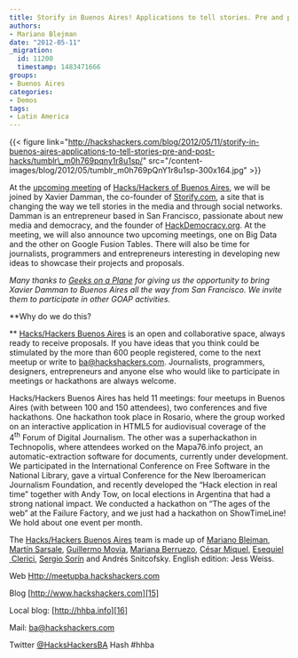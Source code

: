 ```yaml
---
title: Storify in Buenos Aires! Applications to tell stories. Pre and post hacks.
authors:
- Mariano Blejman
date: "2012-05-11"
_migration:
  id: 11200
  timestamp: 1483471666
groups:
- Buenos Aires
categories:
- Demos
tags:
- Latin America
---
```


{{< figure link="http://hackshackers.com/blog/2012/05/11/storify-in-buenos-aires-applications-to-tell-stories-pre-and-post-hacks/tumblr\_m0h769pqny1r8u1sp/" src="/content-images/blog/2012/05/tumblr\_m0h769pQnY1r8u1sp-300x164.jpg" >}}

At the [upcoming meeting][1] of [Hacks/Hackers of Buenos Aires][2], we will be joined by Xavier Damman, the co-founder of [Storify.com][3], a site that is changing the way we tell stories in the media and through social networks. Damman is an entrepreneur based in San Francisco, passionate about new media and democracy, and the founder of [HackDemocracy.org][4]. At the meeting, we will also announce two upcoming meetings, one on Big Data and the other on Google Fusion Tables. There will also be time for journalists, programmers and entrepreneurs interesting in developing new ideas to showcase their projects and proposals.

_Many thanks to [Geeks on a Plane][5] for giving us the opportunity to bring Xavier Damman to Buenos Aires all the way from San Francisco. We invite them to participate in other GOAP activities._

**Why do we do this?

** [Hacks/Hackers Buenos Aires][6] is an open and collaborative space, always ready to receive proposals. If you have ideas that you think could be stimulated by the more than 600 people registered, come to the next meetup or write to ba@hackshackers.com. Journalists, programmers, designers, entrepreneurs and anyone else who would like to participate in meetings or hackathons are always welcome.

Hacks/Hackers Buenos Aires has held 11 meetings: four meetups in Buenos Aires (with between 100 and 150 attendees), two conferences and five hackathons. One hackathon took place in Rosario, where the group worked on an interactive application in HTML5 for audiovisual coverage of the 4<sup>th</sup> Forum of Digital Journalism. The other was a superhackathon in Technopolis, where attendees worked on the Mapa76.info project, an automatic-extraction software for documents, currently under development. We participated in the International Conference on Free Software in the National Library, gave a virtual Conference for the New Iberoamerican Journalism Foundation, and recently developed the “Hack election in real time” together with Andy Tow, on local elections in Argentina that had a strong national impact. We conducted a hackathon on “The ages of the web” at the Failure Factory, and we just had a hackathon on ShowTimeLine! We hold about one event per month.

The [Hacks/Hackers Buenos Aires][6] team is made up of [Mariano Blejman][7], [Martín Sarsale][8], [Guillermo Movia][9], [Mariana Berruezo][10], [César Miquel][11], [Esequiel  Clerici][12], [Sergio Sorín][13] and Andrés Snitcofsky. English edition: Jess Weiss.

Web [Http://meetupba.hackshackers.com][14]

Blog [http://www.hackshackers.com][15]

Local blog: [http://hhba.info][16]

Mail: <ba@hackshackers.com>

Twitter [@HacksHackersBA][17] Hash #hhba

 [1]: http://www.meetup.com/HacksHackersBA/events/64254852/
 [2]: http://meetupba.hackshackers.com "HacksHackers Buenos Aires"
 [3]: http://www.storify.com
 [4]: http://www.HackDemocracy.org
 [5]: http://www.geeksonaplane.com/
 [6]: http://meetupba.hackshackers.com
 [7]: http://www.twitter.com/blejman
 [8]: http://www.twitter.com/runixo
 [9]: http://www.twitter.com/deimidis
 [10]: http://www.twitter.com/myberru
 [11]: http://www.twitter.com/cesarmiquel
 [12]: http://www.twitter.com/eclerici
 [13]: http://www.twitter.com/pollatos
 [14]: http://meetupba.hackshackers.com/
 [15]: http://www.hackshackers.com/
 [16]: http://hhba.info/
 [17]: http://www.twitter.com/HacksHackersBA